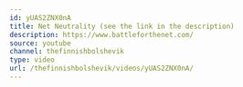 ```yaml
---
id: yUAS2ZNX0nA
title: Net Neutrality (see the link in the description)
description: https://www.battleforthenet.com/
source: youtube
channel: thefinnishbolshevik
type: video
url: /thefinnishbolshevik/videos/yUAS2ZNX0nA/
---
```

